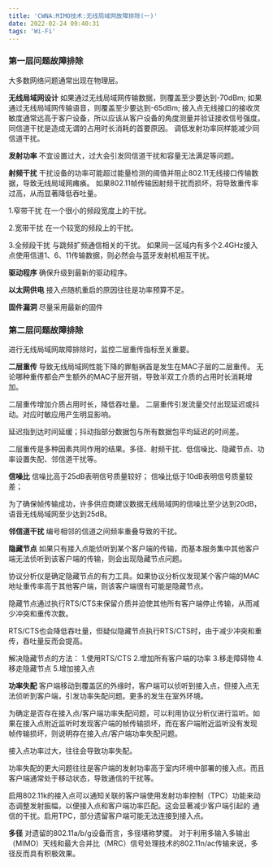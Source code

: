 ```yaml
---
title: 'CWNA:MIMO技术:无线局域网故障排除(一)'
date: 2022-02-24 09:40:31
tags: 'Wi-Fi'
---
```

### 第一层问题故障排除
大多数网络问题通常出现在物理层。

**无线局域网设计**
如果通过无线局域网传输数据，则覆盖至少要达到-70dBm;
如果通过无线局域网传输语音，则覆盖至少要达到-65dBm;
接入点无线接口的接收灵敏度通常远高于客户设备，所以应该从客户设备的角度测量并验证接收信号强度。
同信道干扰是造成无谓的占用时长消耗的首要原因。
调低发射功率同样能减少同信道干扰。

**发射功率**
不宜设置过大，过大会引发同信道干扰和容量无法满足等问题。

**射频干扰**
干扰设备的功率可能超过能量检测的阈值并阻止802.11无线接口传输数据，导致无线局域网瘫痪。
如果802.11帧传输因射频干扰而损坏，将导致重传率过高，从而显著降低吞吐量。

1.窄带干扰
在一个很小的频段宽度上的干扰。

2.宽带干扰
在一个较宽的频段上的干扰。

3.全频段干扰
与跳频扩频通信相关的干扰。
如果同一区域内有多个2.4GHz接入点使用信道1、6、11传输数据，则必然会与蓝牙发射机相互干扰。

**驱动程序**
确保升级到最新的驱动程序。

**以太网供电**
接入点随机重启的原因往往是功率预算不足。

**固件漏洞**
尽量采用最新的固件

### 第二层问题故障排除
进行无线局域网故障排除时，监控二层重传指标至关重要。

**二层重传**
导致无线局域网性能下降的罪魁祸首是发生在MAC子层的二层重传。
无论哪种重传都会产生额外的MAC子层开销，导致半双工介质的占用时长消耗增加。

二层重传增加介质占用时长，降低吞吐量。
二层重传引发流量交付出现延迟或抖动。对应时敏应用产生明显影响。

延迟指到达时间延缓；抖动指部分数据包与所有数据包平均延迟的时间差。

二层重传是多种因素共同作用的结果。多径、射频干扰、低信噪比、隐藏节点、功率设置失配、邻信道干扰等。

**信噪比**
信噪比高于25dB表明信号质量较好；
信噪比低于10dB表明信号质量较差；

为了确保帧传输成功，许多供应商建议数据无线局域网的信噪比至少达到20dB，语音无线局域网至少达到25dB。

**邻信道干扰**
编号相邻的信道之间频率重叠导致的干扰。

**隐藏节点**
如果只有接入点能侦听到某个客户端的传输，而基本服务集中其他客户端无法侦听到该客户端的传输，则会出现隐藏节点问题。

协议分析仪是确定隐藏节点的有力工具。如果协议分析仪发现某个客户端的MAC地址重传率高于其他客户端，则该客户端很有可能是隐藏节点。

隐藏节点通过执行RTS/CTS来保留介质并迫使其他所有客户端停止传输，从而减少冲突和重传次数。

RTS/CTS也会降低吞吐量，但疑似隐藏节点执行RTS/CTS时，由于减少冲突和重传，吞吐量反而会提高。

解决隐藏节点的方法：
1.使用RTS/CTS
2.增加所有客户端的功率
3.移走障碍物
4.移走隐藏节点
5.增加接入点

**功率失配**
客户端移动到覆盖区的外缘时，客户端可以侦听到接入点，但接入点无法侦听到客户端，引发功率失配问题。更多的发生在室外环境。

为确定是否存在接入点/客户端功率失配问题，可以利用协议分析仪进行监听。如果在接入点附近监听时发现客户端的帧传输损坏，而在客户端附近监听没有发现
帧传输损坏，则说明存在接入点/客户端功率失配问题。

接入点功率过大，往往会导致功率失配。

功率失配的更大问题往往是客户端的发射功率高于室内环境中部署的接入点。而且客户端通常处于移动状态，导致通信的干扰等。

启用802.11k的接入点可以通知关联的客户端使用发射功率控制（TPC）功能来动态调整发射振幅，以便接入点和客户端功率匹配。这会显著减少客户端引起的
通信的干扰。启用TPC，部分遗留客户端可能无法连接到接入点。

**多径**
对遗留的802.11a/b/g设备而言，多径堪称梦魇。
对于利用多输入多输出（MIMO）天线和最大合并比（MRC）信号处理技术的802.11n/ac传输来说，多径反而具有积极效果。
